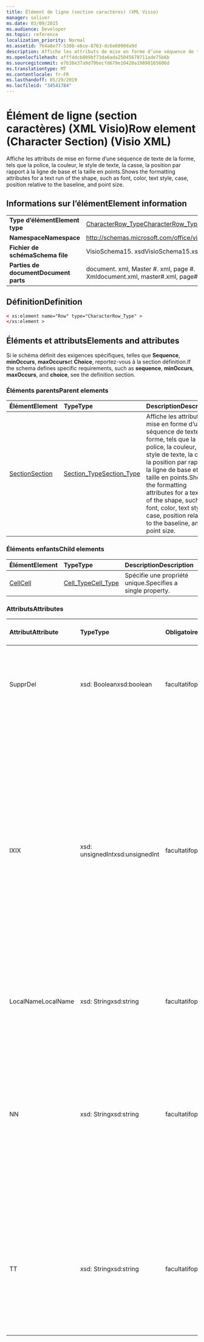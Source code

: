 ```yaml
---
title: Élément de ligne (section caractères) (XML Visio)
manager: soliver
ms.date: 03/09/2015
ms.audience: Developer
ms.topic: reference
localization_priority: Normal
ms.assetid: 764a8e77-5308-e6ce-8763-dc6e6090da9d
description: Affiche les attributs de mise en forme d’une séquence de texte de la forme, tels que la police, la couleur, le style de texte, la casse, la position par rapport à la ligne de base et la taille en points.
ms.openlocfilehash: afff4dcb809bf73da6ada25045678711ade75b6b
ms.sourcegitcommit: e7b38e37a9d79becfd679e10420a19890165606d
ms.translationtype: MT
ms.contentlocale: fr-FR
ms.lasthandoff: 05/29/2019
ms.locfileid: "34541784"
---
```

# <a name="row-element-character-section-visio-xml"></a><span data-ttu-id="9c5fc-103">Élément de ligne (section caractères) (XML Visio)</span><span class="sxs-lookup"><span data-stu-id="9c5fc-103">Row element (Character Section) (Visio XML)</span></span>

<span data-ttu-id="9c5fc-104">Affiche les attributs de mise en forme d’une séquence de texte de la forme, tels que la police, la couleur, le style de texte, la casse, la position par rapport à la ligne de base et la taille en points.</span><span class="sxs-lookup"><span data-stu-id="9c5fc-104">Shows the formatting attributes for a text run of the shape, such as font, color, text style, case, position relative to the baseline, and point size.</span></span>
  
## <a name="element-information"></a><span data-ttu-id="9c5fc-105">Informations sur l’élément</span><span class="sxs-lookup"><span data-stu-id="9c5fc-105">Element information</span></span>

|||
|:-----|:-----|
|<span data-ttu-id="9c5fc-106">**Type d’élément**</span><span class="sxs-lookup"><span data-stu-id="9c5fc-106">**Element type**</span></span> <br/> |[<span data-ttu-id="9c5fc-107">CharacterRow_Type</span><span class="sxs-lookup"><span data-stu-id="9c5fc-107">CharacterRow_Type</span></span>](characterrow_type-complextypevisio-xml.md) <br/> |
|<span data-ttu-id="9c5fc-108">**Namespace**</span><span class="sxs-lookup"><span data-stu-id="9c5fc-108">**Namespace**</span></span> <br/> |http://schemas.microsoft.com/office/visio/2012/main  <br/> |
|<span data-ttu-id="9c5fc-109">**Fichier de schéma**</span><span class="sxs-lookup"><span data-stu-id="9c5fc-109">**Schema file**</span></span> <br/> |<span data-ttu-id="9c5fc-110">VisioSchema15. xsd</span><span class="sxs-lookup"><span data-stu-id="9c5fc-110">VisioSchema15.xsd</span></span>  <br/> |
|<span data-ttu-id="9c5fc-111">**Parties de document**</span><span class="sxs-lookup"><span data-stu-id="9c5fc-111">**Document parts**</span></span> <br/> |<span data-ttu-id="9c5fc-112">document. xml, Master #. xml, page #. Xml</span><span class="sxs-lookup"><span data-stu-id="9c5fc-112">document.xml, master#.xml, page#.xml</span></span>  <br/> |
   
## <a name="definition"></a><span data-ttu-id="9c5fc-113">Définition</span><span class="sxs-lookup"><span data-stu-id="9c5fc-113">Definition</span></span>

```XML
< xs:element name="Row" type="CharacterRow_Type" >
</xs:element >
```

## <a name="elements-and-attributes"></a><span data-ttu-id="9c5fc-114">Éléments et attributs</span><span class="sxs-lookup"><span data-stu-id="9c5fc-114">Elements and attributes</span></span>

<span data-ttu-id="9c5fc-115">Si le schéma définit des exigences spécifiques, telles que **Sequence**, **minOccurs**, **maxOccurs**et **Choice**, reportez-vous à la section définition.</span><span class="sxs-lookup"><span data-stu-id="9c5fc-115">If the schema defines specific requirements, such as **sequence**, **minOccurs**, **maxOccurs**, and **choice**, see the definition section.</span></span> 
  
### <a name="parent-elements"></a><span data-ttu-id="9c5fc-116">Éléments parents</span><span class="sxs-lookup"><span data-stu-id="9c5fc-116">Parent elements</span></span>

|<span data-ttu-id="9c5fc-117">**Élément**</span><span class="sxs-lookup"><span data-stu-id="9c5fc-117">**Element**</span></span>|<span data-ttu-id="9c5fc-118">**Type**</span><span class="sxs-lookup"><span data-stu-id="9c5fc-118">**Type**</span></span>|<span data-ttu-id="9c5fc-119">**Description**</span><span class="sxs-lookup"><span data-stu-id="9c5fc-119">**Description**</span></span>|
|:-----|:-----|:-----|
|[<span data-ttu-id="9c5fc-120">Section</span><span class="sxs-lookup"><span data-stu-id="9c5fc-120">Section</span></span>](section-element-sheet_type-complextypevisio-xml.md) <br/> |[<span data-ttu-id="9c5fc-121">Section_Type</span><span class="sxs-lookup"><span data-stu-id="9c5fc-121">Section_Type</span></span>](section_type-complextypevisio-xml.md) <br/> |<span data-ttu-id="9c5fc-122">Affiche les attributs de mise en forme d’une séquence de texte de la forme, tels que la police, la couleur, le style de texte, la casse, la position par rapport à la ligne de base et la taille en points.</span><span class="sxs-lookup"><span data-stu-id="9c5fc-122">Shows the formatting attributes for a text run of the shape, such as font, color, text style, case, position relative to the baseline, and point size.</span></span>  <br/> |
   
### <a name="child-elements"></a><span data-ttu-id="9c5fc-123">Éléments enfants</span><span class="sxs-lookup"><span data-stu-id="9c5fc-123">Child elements</span></span>

|<span data-ttu-id="9c5fc-124">**Élément**</span><span class="sxs-lookup"><span data-stu-id="9c5fc-124">**Element**</span></span>|<span data-ttu-id="9c5fc-125">**Type**</span><span class="sxs-lookup"><span data-stu-id="9c5fc-125">**Type**</span></span>|<span data-ttu-id="9c5fc-126">**Description**</span><span class="sxs-lookup"><span data-stu-id="9c5fc-126">**Description**</span></span>|
|:-----|:-----|:-----|
|[<span data-ttu-id="9c5fc-127">Cell</span><span class="sxs-lookup"><span data-stu-id="9c5fc-127">Cell</span></span>](cell-element-character-sectionvisio-xml.md) <br/> |[<span data-ttu-id="9c5fc-128">Cell_Type</span><span class="sxs-lookup"><span data-stu-id="9c5fc-128">Cell_Type</span></span>](cell_type-complextypevisio-xml.md) <br/> |<span data-ttu-id="9c5fc-129">Spécifie une propriété unique.</span><span class="sxs-lookup"><span data-stu-id="9c5fc-129">Specifies a single property.</span></span>  <br/> |
   
### <a name="attributes"></a><span data-ttu-id="9c5fc-130">Attributs</span><span class="sxs-lookup"><span data-stu-id="9c5fc-130">Attributes</span></span>

|<span data-ttu-id="9c5fc-131">**Attribut**</span><span class="sxs-lookup"><span data-stu-id="9c5fc-131">**Attribute**</span></span>|<span data-ttu-id="9c5fc-132">**Type**</span><span class="sxs-lookup"><span data-stu-id="9c5fc-132">**Type**</span></span>|<span data-ttu-id="9c5fc-133">**Obligatoire**</span><span class="sxs-lookup"><span data-stu-id="9c5fc-133">**Required**</span></span>|<span data-ttu-id="9c5fc-134">**Description**</span><span class="sxs-lookup"><span data-stu-id="9c5fc-134">**Description**</span></span>|<span data-ttu-id="9c5fc-135">**Valeurs possibles**</span><span class="sxs-lookup"><span data-stu-id="9c5fc-135">**Possible values**</span></span>|
|:-----|:-----|:-----|:-----|:-----|
|<span data-ttu-id="9c5fc-136">Suppr</span><span class="sxs-lookup"><span data-stu-id="9c5fc-136">Del</span></span>  <br/> |<span data-ttu-id="9c5fc-137">xsd: Boolean</span><span class="sxs-lookup"><span data-stu-id="9c5fc-137">xsd:boolean</span></span>  <br/> |<span data-ttu-id="9c5fc-138">facultatif</span><span class="sxs-lookup"><span data-stu-id="9c5fc-138">optional</span></span>  <br/> |<span data-ttu-id="9c5fc-139">Indique si une ligne qui serait normalement héritée d’une forme de base a été supprimée.</span><span class="sxs-lookup"><span data-stu-id="9c5fc-139">Specifies whether a row that would otherwise be inherited from a master shape has been deleted.</span></span>  <br/> |<span data-ttu-id="9c5fc-140">Valeurs du type xsd: Boolean.</span><span class="sxs-lookup"><span data-stu-id="9c5fc-140">Values of the xsd:boolean type.</span></span>  <br/> |
|<span data-ttu-id="9c5fc-141">IX</span><span class="sxs-lookup"><span data-stu-id="9c5fc-141">IX</span></span>  <br/> |<span data-ttu-id="9c5fc-142">xsd: unsignedInt</span><span class="sxs-lookup"><span data-stu-id="9c5fc-142">xsd:unsignedInt</span></span>  <br/> |<span data-ttu-id="9c5fc-143">facultatif</span><span class="sxs-lookup"><span data-stu-id="9c5fc-143">optional</span></span>  <br/> |<span data-ttu-id="9c5fc-144">Spécifie l’identificateur de base 1 de la ligne.</span><span class="sxs-lookup"><span data-stu-id="9c5fc-144">Specifies the one-based identifier for the row.</span></span> <span data-ttu-id="9c5fc-145">Elle doit être unique et supérieure à celle des autres identificateurs de la même section. L’attribut IX est utilisé uniquement pour les sections Character, Connection, Field, FillGradient, Geometry, Layer, LineGradient, paragraph, Reviewer, Scratch et tabs.</span><span class="sxs-lookup"><span data-stu-id="9c5fc-145">It should be unqiue and greater than other identifiers in the same section.The IX attribute is only used for the Character, Connection, Field, FillGradient, Geometry, Layer, LineGradient, Paragraph, Reviewer, Scratch, and Tabs sections.</span></span> <span data-ttu-id="9c5fc-146">Une ligne ne peut avoir qu’un des attributs IX ou N.</span><span class="sxs-lookup"><span data-stu-id="9c5fc-146">A row can only have one of the IX or N attributes.</span></span>  <br/> |<span data-ttu-id="9c5fc-147">Valeurs du type xsd: unsignedInt.</span><span class="sxs-lookup"><span data-stu-id="9c5fc-147">Values of the xsd:unsignedInt type.</span></span>  <br/> |
|<span data-ttu-id="9c5fc-148">LocalName</span><span class="sxs-lookup"><span data-stu-id="9c5fc-148">LocalName</span></span>  <br/> |<span data-ttu-id="9c5fc-149">xsd: String</span><span class="sxs-lookup"><span data-stu-id="9c5fc-149">xsd:string</span></span>  <br/> |<span data-ttu-id="9c5fc-150">facultatif</span><span class="sxs-lookup"><span data-stu-id="9c5fc-150">optional</span></span>  <br/> |<span data-ttu-id="9c5fc-151">Spécifie le nom unique dépendant de la langue de la ligne.</span><span class="sxs-lookup"><span data-stu-id="9c5fc-151">Specifies the unique language-dependent name of the row.</span></span>  <br/> |<span data-ttu-id="9c5fc-152">Valeurs du type xsd: String.</span><span class="sxs-lookup"><span data-stu-id="9c5fc-152">Values of the xsd:string type.</span></span>  <br/> |
|<span data-ttu-id="9c5fc-153">N</span><span class="sxs-lookup"><span data-stu-id="9c5fc-153">N</span></span>  <br/> |<span data-ttu-id="9c5fc-154">xsd: String</span><span class="sxs-lookup"><span data-stu-id="9c5fc-154">xsd:string</span></span>  <br/> |<span data-ttu-id="9c5fc-155">facultatif</span><span class="sxs-lookup"><span data-stu-id="9c5fc-155">optional</span></span>  <br/> |<span data-ttu-id="9c5fc-156">Spécifie le nom unique indépendant de la langue de la ligne. L’attribut N est utilisé uniquement pour les sections User, Property, actions, Control, Connection, HYPERLINK et ActionTag.</span><span class="sxs-lookup"><span data-stu-id="9c5fc-156">Specifies the unique language-independent name of the row.The N attribute is only used for the User, Property, Actions, Control, Connection, Hyperlink, and ActionTag sections.</span></span> <span data-ttu-id="9c5fc-157">Une ligne ne peut avoir qu’un des attributs IX ou N.</span><span class="sxs-lookup"><span data-stu-id="9c5fc-157">A row can only have one of the IX or N attributes.</span></span>  <br/> |<span data-ttu-id="9c5fc-158">Valeurs du type xsd: String.</span><span class="sxs-lookup"><span data-stu-id="9c5fc-158">Values of the xsd:string type.</span></span>  <br/> |
|<span data-ttu-id="9c5fc-159">T</span><span class="sxs-lookup"><span data-stu-id="9c5fc-159">T</span></span>  <br/> |<span data-ttu-id="9c5fc-160">xsd: String</span><span class="sxs-lookup"><span data-stu-id="9c5fc-160">xsd:string</span></span>  <br/> |<span data-ttu-id="9c5fc-161">facultatif</span><span class="sxs-lookup"><span data-stu-id="9c5fc-161">optional</span></span>  <br/> |<span data-ttu-id="9c5fc-162">Cette énumération spécifie le type de tracé géométrique représenté par la ligne et utilisé dans la visualisation de géométrie.</span><span class="sxs-lookup"><span data-stu-id="9c5fc-162">Specifies the type of the geometric path represented by the row and used in geometry visualization.</span></span> <span data-ttu-id="9c5fc-163">L’attribut T est utilisé uniquement pour la section Geometry.</span><span class="sxs-lookup"><span data-stu-id="9c5fc-163">The T attribute is only used for the Geometry section.</span></span>  <br/> |<span data-ttu-id="9c5fc-164">Valeurs du type xsd: String.</span><span class="sxs-lookup"><span data-stu-id="9c5fc-164">Values of the xsd:string type.</span></span>  <br/> |
   

